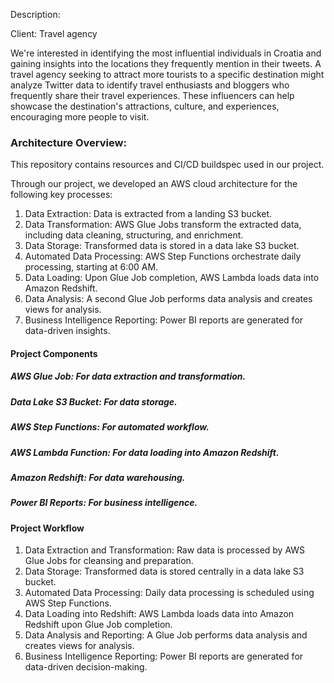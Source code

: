 Description:

Client: Travel agency

We're interested in identifying the most influential individuals in Croatia and gaining insights into the locations they frequently mention in their tweets.
A travel agency seeking to attract more tourists to a specific destination might analyze Twitter data to identify travel enthusiasts and bloggers who frequently share their travel experiences.
These influencers can help showcase the destination's attractions, culture, and experiences, encouraging more people to visit.

### Architecture Overview:

This repository contains resources and CI/CD buildspec used in our project.

Through our project, we developed an AWS cloud architecture for the following key processes:

1. Data Extraction: Data is extracted from a landing S3 bucket.
2. Data Transformation: AWS Glue Jobs transform the extracted data, including data cleaning, structuring, and enrichment.
3. Data Storage: Transformed data is stored in a data lake S3 bucket.
4. Automated Data Processing: AWS Step Functions orchestrate daily processing, starting at 6:00 AM.
5. Data Loading: Upon Glue Job completion, AWS Lambda loads data into Amazon Redshift.
6. Data Analysis: A second Glue Job performs data analysis and creates views for analysis.
7. Business Intelligence Reporting: Power BI reports are generated for data-driven insights.

#### Project Components

##### AWS Glue Job: For data extraction and transformation.

##### Data Lake S3 Bucket: For data storage.

##### AWS Step Functions: For automated workflow.

##### AWS Lambda Function: For data loading into Amazon Redshift.

##### Amazon Redshift: For data warehousing.

##### Power BI Reports: For business intelligence.

#### Project Workflow

1. Data Extraction and Transformation: Raw data is processed by AWS Glue Jobs for cleansing and preparation.
2. Data Storage: Transformed data is stored centrally in a data lake S3 bucket.
3. Automated Data Processing: Daily data processing is scheduled using AWS Step Functions.
4. Data Loading into Redshift: AWS Lambda loads data into Amazon Redshift upon Glue Job completion.
5. Data Analysis and Reporting: A Glue Job performs data analysis and creates views for analysis.
6. Business Intelligence Reporting: Power BI reports are generated for data-driven decision-making.
